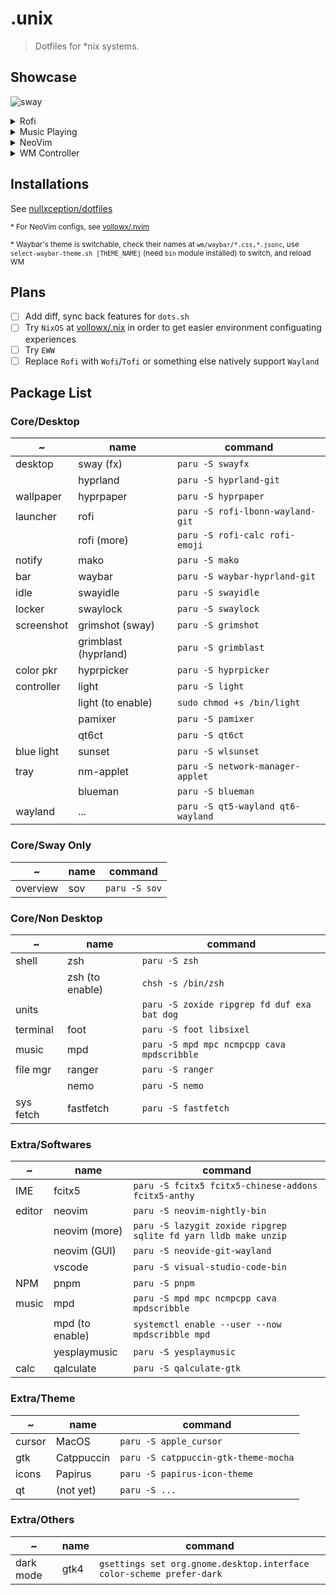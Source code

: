 # .unix

> Dotfiles for *nix systems.

## Showcase

![sway](https://github.com/vollowx/.unix/assets/73375859/ae2e2173-9f5a-4958-85b1-02238917ed5e)

<details>
<summary>Rofi</summary>

![rofi-launcher](https://github.com/vollowx/.unix/assets/73375859/52487b0f-3466-488c-a977-c7a2e3802133)
![rofi-session](https://github.com/vollowx/.unix/assets/73375859/5409195f-4c57-4303-b83c-5ef4e26955ef)

</details>

<details>
<summary>Music Playing</summary>

![musicfox](https://github.com/vollowx/.unix/assets/73375859/02e2a60a-53ca-4ed3-b50a-d0354bf346f5)

</details>

<details>
<summary>NeoVim</summary>

![neovim-lsp](https://github.com/vollowx/.unix/assets/73375859/15735ff9-5559-4c3d-818d-db08d5e02d4a)

</details>

<details>
<summary>WM Controller</summary>

![wmctl](https://github.com/vollowx/.unix/assets/73375859/4ab2dd63-5e0b-4b51-aa29-a16c24e9bda9)

</details>

## Installations

See [nullxception/dotfiles](https://github.com/nullxception/dotfiles)

<small>* For NeoVim configs, see [vollowx/.nvim](https://github.com/vollowx/.nvim)</small>

<small>* Waybar's theme is switchable, check their names at `wm/waybar/*.css,*.jsonc`, use `select-waybar-theme.sh [THEME_NAME]` (need `bin` module installed) to switch, and reload WM</small>

## Plans

- [ ] Add diff, sync back features for `dots.sh`
- [ ] Try `NixOS` at [vollowx/.nix](https://github.com/vollowx/.nix) in order to get easier environment configuating experiences
- [ ] Try `EWW`
- [ ] Replace `Rofi` with `Wofi`/`Tofi` or something else natively support `Wayland`

## Package List

### Core/Desktop

| ~          | name                 | command                           |
| ---------- | -------------------- | --------------------------------- |
| desktop    | sway (fx)            | `paru -S swayfx`                  |
|            | hyprland             | `paru -S hyprland-git`            |
| wallpaper  | hyprpaper            | `paru -S hyprpaper`               |
| launcher   | rofi                 | `paru -S rofi-lbonn-wayland-git`  |
|            | rofi (more)          | `paru -S rofi-calc rofi-emoji`    |
| notify     | mako                 | `paru -S mako`                    |
| bar        | waybar               | `paru -S waybar-hyprland-git`     |
| idle       | swayidle             | `paru -S swayidle`                |
| locker     | swaylock             | `paru -S swaylock`                |
| screenshot | grimshot (sway)      | `paru -S grimshot`                |
|            | grimblast (hyprland) | `paru -S grimblast`               |
| color pkr  | hyprpicker           | `paru -S hyprpicker`              |
| controller | light                | `paru -S light`                   |
|            | light (to enable)    | `sudo chmod +s /bin/light`        |
|            | pamixer              | `paru -S pamixer`                 |
|            | qt6ct                | `paru -S qt6ct`                   |
| blue light | sunset               | `paru -S wlsunset`                |
| tray       | nm-applet            | `paru -S network-manager-applet`  |
|            | blueman              | `paru -S blueman`                 |
| wayland    | ...                  | `paru -S qt5-wayland qt6-wayland` |

### Core/Sway Only

| ~        | name | command       |
| -------- | ---- | ------------- |
| overview | sov  | `paru -S sov` |

### Core/Non Desktop

| ~         | name            | command                                     |
| --------- | --------------- | ------------------------------------------- |
| shell     | zsh             | `paru -S zsh`                               |
|           | zsh (to enable) | `chsh -s /bin/zsh`                          |
| units     |                 | `paru -S zoxide ripgrep fd duf exa bat dog` |
| terminal  | foot            | `paru -S foot libsixel`                     |
| music     | mpd             | `paru -S mpd mpc ncmpcpp cava mpdscribble`  |
| file mgr  | ranger          | `paru -S ranger`                            |
|           | nemo            | `paru -S nemo`                              |
| sys fetch | fastfetch       | `paru -S fastfetch`                         |

### Extra/Softwares

| ~      | name            | command                                                         |
| ------ | --------------- | --------------------------------------------------------------- |
| IME    | fcitx5          | `paru -S fcitx5 fcitx5-chinese-addons fcitx5-anthy`             |
| editor | neovim          | `paru -S neovim-nightly-bin`                                    |
|        | neovim (more)   | `paru -S lazygit zoxide ripgrep sqlite fd yarn lldb make unzip` |
|        | neovim (GUI)    | `paru -S neovide-git-wayland`                                   |
|        | vscode          | `paru -S visual-studio-code-bin`                                |
| NPM    | pnpm            | `paru -S pnpm`                                                  |
| music  | mpd             | `paru -S mpd mpc ncmpcpp cava mpdscribble`                      |
|        | mpd (to enable) | `systemctl enable --user --now mpdscribble mpd`                 |
|        | yesplaymusic    | `paru -S yesplaymusic`                                          |
| calc   | qalculate       | `paru -S qalculate-gtk`                                         |

### Extra/Theme

| ~      | name       | command                              |
| ------ | ---------- | ------------------------------------ |
| cursor | MacOS      | `paru -S apple_cursor`               |
| gtk    | Catppuccin | `paru -S catppuccin-gtk-theme-mocha` |
| icons  | Papirus    | `paru -S papirus-icon-theme`         |
| qt     | (not yet)  | `paru -S ...`                        |

### Extra/Others

| ~         | name | command                                                              |
| --------- | ---- | -------------------------------------------------------------------- |
| dark mode | gtk4 | `gsettings set org.gnome.desktop.interface color-scheme prefer-dark` |
